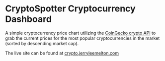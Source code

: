 # CryptoSpotter Cryptocurrency Dashboard
A simple cryptocurrency price chart utilizing the [CoinGecko crypto API](https://www.coingecko.com/en/api) to grab the current prices for the most popular cryptocurrencies in the market (sorted by descending market cap).

The live site can be found at [crypto.jerryleemelton.com](https://crypto.jerryleemelton.com/)

